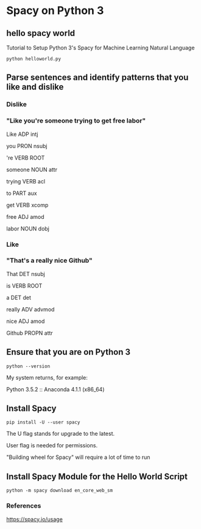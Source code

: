 # Spacy on Python 3
## hello spacy world

Tutorial to Setup Python 3's Spacy for Machine Learning Natural Language

```python helloworld.py```

## Parse sentences and identify patterns that you like and dislike

### Dislike

### "Like you're someone trying to get free labor"

Like ADP intj

you PRON nsubj

're VERB ROOT

someone NOUN attr

trying VERB acl

to PART aux

get VERB xcomp

free ADJ amod

labor NOUN dobj

### Like

### "That's a really nice Github"

That DET nsubj

is VERB ROOT

a DET det

really ADV advmod

nice ADJ amod

Github PROPN attr

## Ensure that you are on Python 3

```python --version```

My system returns, for example:

Python 3.5.2 :: Anaconda 4.1.1 (x86_64)

## Install Spacy

```pip install -U --user spacy```

The U flag stands for upgrade to the latest.

User flag is needed for permissions.

"Building wheel for Spacy" will require a lot of time to run

## Install Spacy Module for the Hello World Script

```python -m spacy download en_core_web_sm```

### References

https://spacy.io/usage
